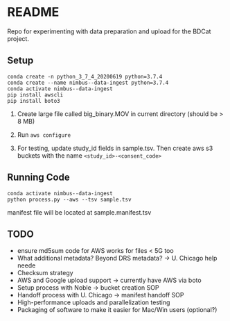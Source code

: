 # README

Repo for experimenting with data preparation and upload for the BDCat project.

## Setup

    conda create -n python_3_7_4_20200619 python=3.7.4
    conda create --name nimbus--data-ingest python=3.7.4
    conda activate nimbus--data-ingest
    pip install awscli
    pip install boto3

1. Create large file called big_binary.MOV in current directory (should be > 8 MB)

2. Run `aws configure`

3. For testing, update study\_id fields in sample.tsv. Then create aws s3 buckets with the name `<study_id>-<consent_code>`

## Running Code


    conda activate nimbus--data-ingest
    python process.py --aws --tsv sample.tsv 

manifest file will be located at sample.manifest.tsv

## TODO

* ensure md5sum code for AWS works for files < 5G too
* What additional metadata?  Beyond DRS metadata? -> U. Chicago help neede
* Checksum strategy 
* AWS and Google upload support -> currently have AWS via boto
* Setup process with Noble -> bucket creation SOP
* Handoff process with U. Chicago -> manifest handoff SOP
* High-performance uploads and parallelization testing
* Packaging of software to make it easier for Mac/Win users (optional?)


